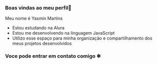 ### Boas vindas ao meu perfil💛

Meu nome é Yasmin Martins

- Estou estudando na Alura
- Estou me desenvolvendo na linguagem JavaScript
- Utilizo esse espaço para minha organização e compartilhamento dos meus projetos desenvolvidos

### Voce pode entrar em contato comigo ❄
